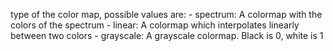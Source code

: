 type of the color map, possible values are:
		- spectrum: A colormap with the colors of the spectrum
		- linear: A colormap which interpolates linearly between two colors
		- grayscale: A grayscale colormap. Black is 0, white is 1